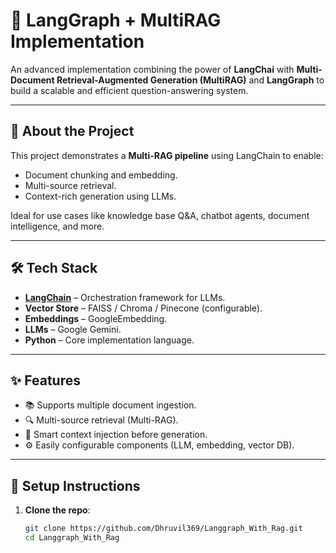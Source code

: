 # 🚀 LangGraph + MultiRAG Implementation

An advanced implementation combining the power of **LangChai** with **Multi-Document Retrieval-Augmented Generation (MultiRAG)** and **LangGraph** to build a scalable and efficient question-answering system.

---

## 📖 About the Project

This project demonstrates a **Multi-RAG pipeline** using LangChain to enable:
- Document chunking and embedding.
- Multi-source retrieval.
- Context-rich generation using LLMs.

Ideal for use cases like knowledge base Q&A, chatbot agents, document intelligence, and more.

---

## 🛠️ Tech Stack

- **[LangChain](https://www.langchain.com/)** – Orchestration framework for LLMs.
- **Vector Store** – FAISS / Chroma / Pinecone (configurable).
- **Embeddings** – GoogleEmbedding.
- **LLMs** –  Google Gemini.
- **Python** – Core implementation language.

---

## ✨ Features

- 📚 Supports multiple document ingestion.
- 🔍 Multi-source retrieval (Multi-RAG).
- 🧠 Smart context injection before generation.
- ⚙️ Easily configurable components (LLM, embedding, vector DB).

---

## 🧰 Setup Instructions

1. **Clone the repo**:
   ```bash
   git clone https://github.com/Dhruvil369/Langgraph_With_Rag.git
   cd Langgraph_With_Rag
   
